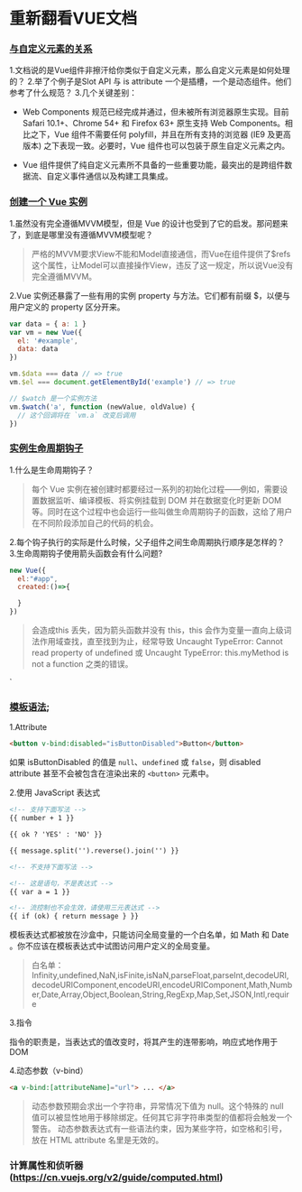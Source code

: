# 重新翻看VUE文档

### [与自定义元素的关系](https://cn.vuejs.org/v2/guide/#%E4%B8%8E%E8%87%AA%E5%AE%9A%E4%B9%89%E5%85%83%E7%B4%A0%E7%9A%84%E5%85%B3%E7%B3%BB)

1.文档说的是Vue组件非擦汗给你类似于自定义元素，那么自定义元素是如何处理的？
2.举了个例子是Slot API 与 is attribute 一个是插槽，一个是动态组件。他们参考了什么规范？
3.几个关键差别：
+ Web Components 规范已经完成并通过，但未被所有浏览器原生实现。目前 Safari 10.1+、Chrome 54+ 和 Firefox 63+ 原生支持 Web Components。相比之下，Vue 组件不需要任何 polyfill，并且在所有支持的浏览器 (IE9 及更高版本) 之下表现一致。必要时，Vue 组件也可以包装于原生自定义元素之内。

+ Vue 组件提供了纯自定义元素所不具备的一些重要功能，最突出的是跨组件数据流、自定义事件通信以及构建工具集成。

### [创建一个 Vue 实例](https://cn.vuejs.org/v2/guide/instance.html#%E5%88%9B%E5%BB%BA%E4%B8%80%E4%B8%AA-Vue-%E5%AE%9E%E4%BE%8B)

1.虽然没有完全遵循MVVM模型，但是 Vue 的设计也受到了它的启发。那问题来了，到底是哪里没有遵循MVVM模型呢？

> 严格的MVVM要求View不能和Model直接通信，而Vue在组件提供了$refs这个属性，让Model可以直接操作View，违反了这一规定，所以说Vue没有完全遵循MVVM。

2.Vue 实例还暴露了一些有用的实例 property 与方法。它们都有前缀 $，以便与用户定义的 property 区分开来。
```javascript
var data = { a: 1 }
var vm = new Vue({
  el: '#example',
  data: data
})

vm.$data === data // => true
vm.$el === document.getElementById('example') // => true

// $watch 是一个实例方法
vm.$watch('a', function (newValue, oldValue) {
  // 这个回调将在 `vm.a` 改变后调用
})
```


### [实例生命周期钩子](https://cn.vuejs.org/v2/guide/instance.html#%E5%AE%9E%E4%BE%8B%E7%94%9F%E5%91%BD%E5%91%A8%E6%9C%9F%E9%92%A9%E5%AD%90)

1.什么是生命周期钩子？
> 每个 Vue 实例在被创建时都要经过一系列的初始化过程——例如，需要设置数据监听、编译模板、将实例挂载到 DOM 并在数据变化时更新 DOM 等。同时在这个过程中也会运行一些叫做生命周期钩子的函数，这给了用户在不同阶段添加自己的代码的机会。

2.每个钩子执行的实际是什么时候，父子组件之间生命周期执行顺序是怎样的？
3.生命周期钩子使用箭头函数会有什么问题?
``` javascript
new Vue({
  el:"#app",
  created:()=>{

  }
})
```
> 会造成this 丢失，因为箭头函数并没有 this，this 会作为变量一直向上级词法作用域查找，直至找到为止，经常导致 Uncaught TypeError: Cannot read property of undefined 或 Uncaught TypeError: this.myMethod is not a function 之类的错误。

`

### [模板语法](https://cn.vuejs.org/v2/guide/syntax.html#Attribute);

1.Attribute
``` html
<button v-bind:disabled="isButtonDisabled">Button</button>
```
如果 isButtonDisabled 的值是 `null`、`undefined` 或 `false`，则 disabled attribute 甚至不会被包含在渲染出来的 `<button>` 元素中。

2.使用 JavaScript 表达式
``` html
<!-- 支持下面写法 -->
{{ number + 1 }}

{{ ok ? 'YES' : 'NO' }}

{{ message.split('').reverse().join('') }}

<!-- 不支持下面写法 -->

<!-- 这是语句，不是表达式 -->
{{ var a = 1 }}

<!-- 流控制也不会生效，请使用三元表达式 -->
{{ if (ok) { return message } }}
```
模板表达式都被放在沙盒中，只能访问全局变量的一个白名单，如 Math 和 Date 。你不应该在模板表达式中试图访问用户定义的全局变量。

> 白名单：Infinity,undefined,NaN,isFinite,isNaN,parseFloat,parseInt,decodeURI,decodeURIComponent,encodeURI,encodeURIComponent,Math,Number,Date,Array,Object,Boolean,String,RegExp,Map,Set,JSON,Intl,require


3.指令

指令的职责是，当表达式的值改变时，将其产生的连带影响，响应式地作用于 DOM

4.动态参数（v-bind）
```html
<a v-bind:[attributeName]="url"> ... </a>
```

> 动态参数预期会求出一个字符串，异常情况下值为 null。这个特殊的 null 值可以被显性地用于移除绑定。任何其它非字符串类型的值都将会触发一个警告。
> 动态参数表达式有一些语法约束，因为某些字符，如空格和引号，放在 HTML attribute 名里是无效的。


### 计算属性和侦听器(https://cn.vuejs.org/v2/guide/computed.html)

